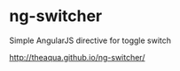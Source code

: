 ng-switcher
===========

Simple AngularJS directive for toggle switch 

http://theaqua.github.io/ng-switcher/
